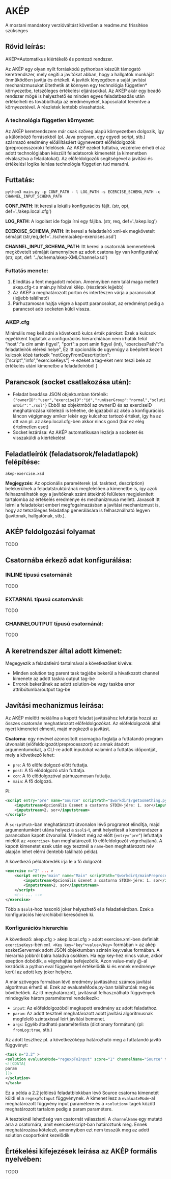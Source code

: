 # AKÉP
A mostani mandatory verzióváltást követően a readme.md frissítése szükséges
 
## Rövid leírás:
AKÉP=Automatikus kiértékelő és pontozó rendszer.

Az AKÉP egy olyan nyílt forráskódú pythonban készült támogató keretrendszer, mely segíti a javítókat abban, hogy a hallgatók munkáját önműködően javítja és értékeli. A javítók lényegében a saját javítási mechanizmusukat ültethetik át könnyen egy technológia független\* környezetbe, tetszőleges értékelési eljárásokkal. Az AKÉP akár egy beadó rendszer mögé is helyezhető és minden egyes feladatbeadás után értékelheti és továbbíthatja az eredményeket, kapcsolatot teremtve a környezetével. A részletek lentebb olvashatóak.

### A technológia független környezet:
Az AKÉP keretrendszere már csak szöveg alapú környezetben dolgozik, így a különböző forrásokból (pl. Java program, egy egyedi script, stb.) származó eredmény előállításáért úgynevezett előfeldolgozók \(preprocesszorok\) felelősek. Az AKÉP ezeket futtatva, vezérelve érheti el az adott technológiában készült feladatsorok kimenetét \(a kimenetben elválasztva a feladatokat\). Az előfeldolgozók segítségével a javítási és értékelési logika leírása technológia független tud maradni.

## Futtatás:

```shell
python3 main.py -p CONF_PATH - l LOG_PATH -s ECERCISE_SCHEMA_PATH -c CHANNEL_INPUT_SCHEMA_PATH
```

**CONF_PATH**: Itt keresi a lokális konfigurációs fájlt. \(str, opt, def='./akep.local.cfg'\)

**LOG_PATH**: A logolást ide fogja írni egy fájlba. \(str, req, def='./akep.log'\)

**ECERCISE_SCHEMA_PATH**: Itt keresi a feladatleíró xml-ek megkövetelt sémáját \(str,req,def='../schema/akep-exercises.xsd'\)

**CHANNEL_INPUT_SCHEMA_PATH**: Itt keresi a csatornák bemenetének megkövetelt sémáját (amennyiben az adott csatona így van konfigurálva)\(str, opt, def: '../schema/akep-XMLChannel.xsd'\)

### Futtatás menete:
1.	Elindítás a fent megadott módon. Amennyiben nem talál maga mellett akep.cfg-t a main.py hibával kilép. (részletek lejjebb)
2.	Az AKÉP a meghatározott porton és interfészen várja a parancsokat (lejjebb található)
3.	Párhuzamosan hajtja végre a kapott parancsokat, az eredményt pedig a parancsot adó socketen küldi vissza.

### AKEP.cfg
Minimális meg kell adni a következő kulcs érték párokat: Ezek a kulcsok egyébként foglaltak a configurációs hierarchiában nem írhatók felül
"host":"a cím amin figyel",
"port":a port amin figyel (int),
"exercisesPath":"a feladatleírók elérési helye",
Ez itt opcionális de ugyenúgy a beépített kezelt kulcsok közé tartozik
"notCopyFromDescrtiption":["script","info","exerciseKeys"] -> ezeket a tag-eket nem teszi bele az értékelés utáni kimenetbe a feladatleíróból
}

## Parancsok (socket csatlakozása után):
-	Feladat beadása JSON objektumban történik:
	`{"ownerID":"user","exerciseID":"id","runUserGroup":"normal","solutionDir":"./sol"}`
	Ebből az objektmból az ownerID és az exerciseID meghatározása kötelező is lehetne, de igazából az akép a konfigurációs láncon végigmegy amikor lekér egy kulcshoz tartozó értéket, így ha az ott van pl. az akep.local.cfg-ben akkor nincs gond (bár ez elég értelmetlen eset)
-	Socket lezárása: Az AKÉP automatikusan lezárja a socketet és visszaküldi a kiértékelést

## Feladatleírók (feladatsorok/feladatlapok) felépítése:
`akep-exercise.xsd`

**Megjegyzés**: Az opcionális paraméterek (pl. tasktext, description) belekerülnek a feladatstruktúrának megfelelően a kimenetbe is, így azok felhasználhatók egy a javítóknak szánt áttekintő felületen megjelenített tartalomba az értékelés eredménye és mechanizmusa mellett. Javasolt itt leírni a feladatokat emberi megfogalmazásban a javítási mechanizmust is, hogy az tetszőleges feladatlap generálására is felhasználható legyen (javítónak, hallgatónak, stb.).

## AKÉP feldolgozási folyamat
TODO

## Csatornába érkező adat konfigurálása:

### INLINE típusú csatornánál:
TODO

### EXTARNAL típusú csatornánál:
TODO

### CHANNELOUTPUT típusú csatornánál:
TODO

## A keretrendszer által adott kimenet:
Megegyezik a feladatleíró tartalmával a következőket kivéve:
- Minden solution tag parent task tagjébe bekerül a hivatkozott channel kimenete az adott taskra output tag-be
- Errorok bekerülnek az adott solution-be vagy taskba error attribútumba/output tag-be

## Javítási mechanizmus leírása:
Az AKÉP mielőtt nekiállna a kapott feladat javításához lefuttatja hozzá az összes csatornán meghatározott előfeldolgozókat. Az előfeldolgozók által nyert kimenetet elmenti, majd megkezdi a javítást. 

**Csatorna**: egy nevével azonosított csomagba foglalja a futtatandó program útvonalát (előfeldolgozót/preprocesszort) az annak átadott argumentumokat, a CLI-re adott inputokat valamint a futtatás időpontját, mely a következő lehet:
-	`pre`: A fő előfeldolgozó előtt futtatja.
-	`post`: A fő elődolgozó után futtatja.
-	`con`: A fő elődolgozóval párhuzamosan futtatja.
-	`main`: A fő dolgozó.

Pl:
```xml
<script entry="pre" name="Source" scriptPath="$workdir$/getSomething.py" arguments="-E $sol$">
	<inputstream>Opcionális üzenet a csatorna STDIN-jére: 1. sor</inputstream>
	<inputstream>2. sor</inputstream>
</script>
```

A `scriptPath`-ban meghatározott útvonalon lévő programot elindítja, majd argumentumként utána helyezi a `$sol$`-t, amit helyettesít a keretrendszer a parancsban kapott útvonallal. Mindezt még az előtt (`entry=”pre”`) lefuttatja mielőtt az `<exercise>`-ban meghatározott fő előfeldolgozót végrehajtaná. A kapott kimenetet ezek után egy tesztnél a `name`-ben meghatározott név alapján lehet elérni (lentebb található példa). 

A következő példatöredék írja le a fő dolgozót:
```xml
<exercise n="2" ... >
	<script entry="main" name="Main" scriptPath="$workdir$/mainPreprocessorForLab2.py" arguments="-E $sol$">
		<inputstream>Opcionális üzenet a csatorna STDIN-jére: 1. sor</inputstream>
		<inputstream>2. sor</inputstream>
	</script>
	<!-- ... -->
</exercise>
```

Több a `$sol$`-hoz hasonló joker helyezhető el a feladatleíróban. Ezek a konfigurációs hierarchiából keresődnek ki.

### Konfigurációs hierarchia
A következő: akep.cfg > akep.local.cfg > adott exercise.xml-ben definiált `exerciseKeys`-ben ```xml <Key key="key">value</Key>``` formában > az akép sosketServernek adott JSON objektumban szintén key:value formában.
A hierarhia jobbról balra haladva csökken. Ha egy key-hez nincs value, akkor exeption dobódik, a végrehajtás befejeződik.
Azon value-mely @-al kezdődik a python eval függvénnyel értékelődik ki és ennek eredménye kerül az adott key joker helyére.

A már szöveges formában lévő eredmény javításához számos javítási algoritmus érhető el. Ezek az evaluateMode.py-ban találhatóak meg és bővíthetőek. Az itt meghatározott, javításnál felhasználható függvények mindegyike három paraméterrel rendelkezik:
-	`input`: Az előfeldolgozóból megkapott eredmény az adott feladathoz.
-	`param`: Az adott tesztnél meghatározott adott javítási algoritmusnak megfelelő szintaxissal leírt javítási bemenet.
-	`args`: Egyéb átadható paraméterlista (dictionary formátum) (pl: `fromLog:true`, stb.)

Az adott teszthez pl. a következőképp határozható meg a futtatandó javító függvényt:
```xml
<task n="2.2" >
<solution evaluateMode="regexpToInput" score="1" channelName="Source" >
<![CDATA[
param
]]>
</solution>
</task>
```

Ez a példa a 2.2 jelölésű feladatblokkban lévő Source csatorna kimenetét küldi el a `regexpToInput` függvénynek. A kimenet lesz a `evaluateMode`-al meghatározott függvény input paramétere és a `<solution>` tagek között meghatározott tartalom pedig a param paramétere.

A teszteknél lehetőség van csatornát választani. A `channelName` egy mutató arra a csatornára, amit exercise/script-ban határoztunk meg. Ennek meghatározása kötelező, amennyiben ezt nem tesszük meg az adott solution csoportként kezelődik

## Értékelési kifejezések leírása az AKÉP formális nyelvében:
TODO
